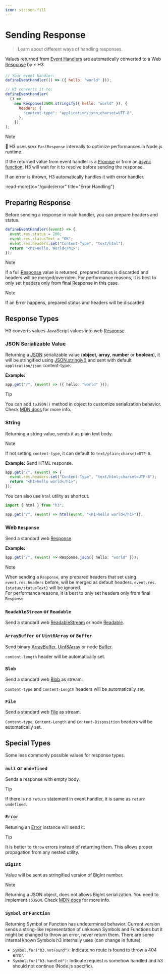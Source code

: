 ```yaml
---
icon: si:json-fill
---
```


# Sending Response

> Learn about different ways of handling responses.

Values returned from [Event Handlers](/guide/basics/handler) are automatically converted to a Web [Response](https://developer.mozilla.org/en-US/docs/Web/API/Response) by ⚡ H3.

```js
// Your event handler:
defineEventHandler(() => ({ hello: "world" }));

// H3 converts it to:
defineEventHandler(
  () =>
    new Response(JSON.stringify({ hello: "world" }), {
      headers: {
        "content-type": "application/json;charset=UTF-8",
      },
    }),
);
```

> [!NOTE]
> 🚀 H3 uses srvx `FastResponse` internally to optimize performances in Node.js runtime.

If the returned value from event handler is a [Promise](https://developer.mozilla.org/en-US/docs/Web/JavaScript/Reference/Global_Objects/Promise) or from an [async function](https://developer.mozilla.org/en-US/docs/Web/JavaScript/Reference/Statements/async_function), H3 will wait for it to resolve before sending the response.

If an error is thrown, H3 automatically handles it with error handler.

:read-more{to="/guide/error" title="Error Handling"}

## Preparing Response

Before sending a response in main handler, you can prepare headers and status.

```js
defineEventHandler((event) => {
  event.res.status = 200;
  event.res.statusText = "OK";
  event.res.headers.set("Content-Type", "text/html");
  return "<h1>Hello, World</h1>";
});
```

> [!NOTE]
> If a full [Response](https://developer.mozilla.org/en-US/docs/Web/API/Response/Response) value is returned, prepared status is discarded and headers will be merged/overriden. For performance reasons, it is best to only set headers only from final Response in this case.

> [!NOTE]
> If an Error happens, prepared status and headers will be discarded.

## Response Types

H3 converts values JavaScript values into web [Response](https://developer.mozilla.org/en-US/docs/Web/API/Response/Response).

### JSON Serializable Value

Returning a [JSON](https://developer.mozilla.org/en-US/docs/Web/JavaScript/Reference/Global_Objects/JSON) serializable value (**object**, **array**, **number** or **boolean**), it will be stringified using [JSON.stringiy()](https://developer.mozilla.org/en-US/docs/Web/JavaScript/Reference/Global_Objects/JSON/stringify) and sent with default `application/json` content-type.

**Example:**

```ts
app.get("/", (event) => ({ hello: "world" }));
```

> [!TIP]
> You can add `toJSON()` method in object to customize serialization behavior. Check [MDN docs](https://developer.mozilla.org/en-US/docs/Web/JavaScript/Reference/Global_Objects/JSON/stringify) for more info.

### String

Returning a string value, sends it as plain text body.

> [!NOTE]
> If not setting `content-type`, it can default to `text/plain;charset=UTF-8`.

**Example:** Send HTML response.

```ts
app.get("/", (event) => {
  event.res.headers.set("Content-Type", "text/html;charset=UTF-8");
  return "<h1>hello world</h1>";
});
```

You can also use `html` utility as shortcut.

```js
import { html } from "h3";

app.get("/", (event) => html(event, "<h1>hello world</h1>"));
```

### Web `Response`

Send a standard web [Response](https://developer.mozilla.org/en-US/docs/Web/API/Response/Response).

**Example:**

```ts
app.get("/", (event) => Response.json({ hello: "world" }));
```

> [!NOTE]
> When sending a `Response`, any prepared headers that set using `event.res.headers` before, will be merged as default headers. `event.res.{status/statusText}` will be ignored.
> <br>
> For performance reasons, it is best to only set headers only from final `Response`.

### `ReadableStream` or `Readable`

Send a standard web [ReadableStream](https://developer.mozilla.org/en-US/docs/Web/API/ReadableStream) or node [Readable](https://nodejs.org/api/stream.html#readable-streams).

### `ArrayBuffer` or `Uint8Array` or `Buffer`

Send binary [ArrayBuffer](https://developer.mozilla.org/en-US/docs/Web/JavaScript/Reference/Global_Objects/ArrayBuffer), [Uint8Array](https://developer.mozilla.org/en-US/docs/Web/JavaScript/Reference/Global_Objects/Uint8Array) or node [Buffer](https://nodejs.org/api/buffer.html#buffer).

`content-length` header will be automatically set.

### `Blob`

Send a standard web [Blob](https://developer.mozilla.org/en-US/docs/Web/API/Blob) as stream.

`Content-type` and `Content-Length` headers will be automatically set.

### `File`

Send a standard web [File](https://developer.mozilla.org/en-US/docs/Web/API/File) as stream.

`Content-type`, `Content-Length` and `Content-Disposition` headers will be automatically set.

## Special Types

Some less commonly possible values for response types.

### `null` or `undefined`

Sends a response with empty body.

> [!TIP]
> If there is no `return` statement in event handler, it is same as `return undefined`.

### `Error`

Retuning an [Error](https://developer.mozilla.org/en-US/docs/Web/JavaScript/Reference/Global_Objects/Error) instance will send it.

> [!TIP]
> It is better to `throw` errors instead of returning them. This allows proper propagation from any nested utility.

### `BigInt`

Value will be sent as stringified version of BigInt number.

> [!NOTE]
> Returning a JSON object, does not allows BigInt serialization. You need to implement `toJSON`. Check [MDN docs](https://developer.mozilla.org/en-US/docs/Web/JavaScript/Reference/Global_Objects/JSON/stringify) for more info.

### `Symbol` or `Function`

Returning Symbol or Function has undetermined behavior. Current version sends a string-like representation of unknown Symbols and Functions but it might be changed to throw an error, never return them. There are some internal known Symbols h3 internally uses (can change in future):

- `Symbol.for("h3.notFound")`: Indicate no route is found to throw a 404 error.
- `Symbol.for("h3.handled")`: Indicate request is somehow handled and h3 should not continue (Node.js specific).
